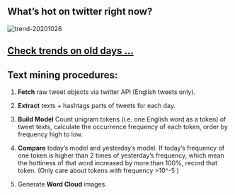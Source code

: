 ## What’s hot on twitter right now?

![trend-20201026][wordcloud]

[wordcloud]: https://raw.githubusercontent.com/xdqc/tweet-trend-everyday/master/word-cloud/trend-20201026.png?token=AF5V4P7ADR6KQBZ4CEDTNIK6AXRMU "trend-20201026"

## [Check trends on old days ...](https://github.com/xdqc/tweet-trend-everyday/tree/master/word-cloud)

## Text mining procedures:

1. **Fetch** raw tweet objects via twitter API (English tweets only).

2. **Extract** texts + hashtags parts of tweets for each day.

3. **Build Model** Count unigram tokens (i.e. one English word as a token) of tweet texts, calculate the occurrence frequency of each token, order by frequency high to low.

4. **Compare** today’s model and yesterday’s model. If today’s frequency of one token is higher than 2 times of yesterday’s frequency, which mean the hottiness of that word increased by more than 100%, record that token. (Only care about tokens with frequency >10^-5 )

5. Generate **Word Cloud** images.

